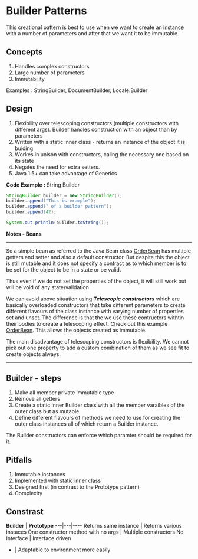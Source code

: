 # Builder Patterns

This creational pattern is best to use when we want to create an instance with a number of parameters and after that we want it to be immutable.

## Concepts
1. Handles complex constructors
2. Large number of parameters
3. Immutability

Examples : StringBuilder, DocumentBuilder, Locale.Builder

## Design 
1. Flexibility over telescoping constructors (multiple constructors with different args). Builder handles construction with an object than by parameters
2. Written with a static inner class - returns an instance of the object it is buiding
3. Workes in unison with constructors, caling the necessary one based on its state
4. Negates the need for extra setters.
5. Java 1.5+ can take advantage of Generics

**Code Example :** String Builder
```java
StringBuilder builder = new StringBuilder();
builder.append("This is example");
builder.append(" of a builder pattern");
builder.append(42);

System.out.println(builder.toString());
```

**Notes - Beans**
___
So a simple bean as referred to the Java Bean class [OrderBean]() has multiple getters and setter and also a default constructor. But despite this the object is still mutable and it does not specify a contract as to which member is to be set for the object to be in a state or be valid.

Thus even if we do not set the properties of the object, it will still work but will be void of any state/validation

We can avoid above situation using ***Telescopic constructors*** which are basically overloaded constructors that take different parameters to create different flavours of the class instance with varying number of properties set and unset. The difference is that the we use these contructors withtin their bodies to create a telescoping effect. Check out this example [OrderBean](). This allows the objects created as immutable.

The main disadvantage of telescoping constructors is flexibility. We cannot pick out one property to add a custom combination of them as we see fit to create objects always.
___

## Builder - steps
1. Make all member private immutable type
2. Remove all getters
3. Create a static inner Builder class with all the member varaibles of the outer class but as mutable
4. Define different flavours of methods we need to use for creating the outer class instances all of which return a Builder instance.

The Builder constructors can enforce which paramter should be required for it.

## Pitfalls
1. Immutable instances
2. Implemented with static inner class
3. Designed first (in contrast to the Prototype pattern)
4. Complexity

## Constrast
**Builder** | **Prototype**
---|---|----
Returns same instance |  Returns various instaces
One constructor method with no args | Multiple constructors
No Interface | Interface driven
-  | Adaptable to environment more easily
